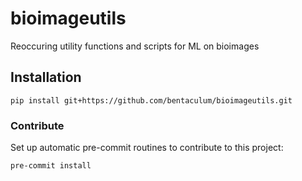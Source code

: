 # bioimageutils
Reoccuring utility functions and scripts for ML on bioimages

## Installation
```
pip install git+https://github.com/bentaculum/bioimageutils.git
```

### Contribute
Set up automatic pre-commit routines to contribute to this project:
```
pre-commit install
```
